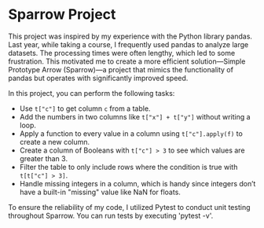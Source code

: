 # Sparrow Project

This project was inspired by my experience with the Python library pandas. Last year, while taking a course, I frequently used pandas to analyze large datasets. The processing times were often lengthy, which led to some frustration. This motivated me to create a more efficient solution—Simple Prototype Arrow (Sparrow)—a project that mimics the functionality of pandas but operates with significantly improved speed.

In this project, you can perform the following tasks:

- Use `t["c"]` to get column `c` from a table.
- Add the numbers in two columns like `t["x"] + t["y"]` without writing a loop.
- Apply a function to every value in a column using `t["c"].apply(f)` to create a new column.
- Create a column of Booleans with `t["c"] > 3` to see which values are greater than 3.
- Filter the table to only include rows where the condition is true with `t[t["c"] > 3]`.
- Handle missing integers in a column, which is handy since integers don’t have a built-in "missing" value like NaN for floats.

To ensure the reliability of my code, I utilized Pytest to conduct unit testing throughout Sparrow.
You can run tests by executing 'pytest -v'.





